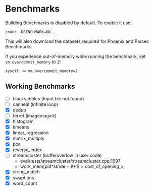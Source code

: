 # Benchmarks

Building Benchmarks is disabled by default.
To enable it use:

```
cmake -DBENCHMARK=ON .
```

This will also download the datasets required for Phoenix and Parsec Benchmarks.

If you experience out-of-memory while running the benchmark, set `vm.overcommit_memory` to 2:

```
sysctl -w vm.overcommit_memory=2
```

## Working Benchmarks

- [ ] blackscholes (Input file not found)
- [ ] canneal (infinite loop)
- [x] dedup
- [ ] ferret (imagemagick)
- [x] histogram
- [x] kmeans
- [x] linear_regression
- [x] matrix_multiply
- [x] pca
- [x] reverse_index
- [ ] streamcluster (bufferoverlow in user code)
    - eval/tests/streamcluster/streamcluster.cpp:1097
    - work_mem[pid*stride + K+1] = cost_of_opening_x;
- [x] string_match
- [x] swaptions
- [x] word_count
